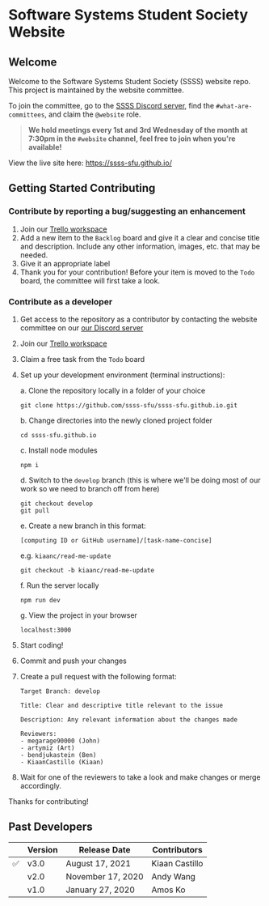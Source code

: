 # Software Systems Student Society Website
## Welcome
Welcome to the Software Systems Student Society (SSSS) website repo. This project is maintained by the website committee.

To join the committee, go to the [SSSS Discord server](https://discord.gg/XZUd7amxPq), find the `#what-are-committees`, and claim the `@website` role.

> **We hold meetings every 1st and 3rd Wednesday of the month at 7:30pm in the `#website` channel, feel free to join when you're available!**

View the live site here: https://ssss-sfu.github.io/


## Getting Started Contributing
### Contribute by reporting a bug/suggesting an enhancement
1. Join our [Trello workspace](https://trello.com/invite/b/Qt4lRLAO/de5aad51b8e3ce5222c795090ab638e4/website-committee-summer-term)
2. Add a new item to the `Backlog` board and give it a clear and concise title and description. Include any other information, images, etc. that may be needed.
3. Give it an appropriate label
4. Thank you for your contribution! Before your item is moved to the `Todo` board, the committee will first take a look.
### Contribute as a developer
1. Get access to the repository as a contributor by contacting the website committee on our [our Discord server](https://discord.gg/XZUd7amxPq)
2. Join our [Trello workspace](https://trello.com/invite/b/Qt4lRLAO/de5aad51b8e3ce5222c795090ab638e4/website-committee-summer-term)
3. Claim a free task from the `Todo` board
4. Set up your development environment (terminal instructions):

    a. Clone the repository locally in a folder of your choice
    ```
    git clone https://github.com/ssss-sfu/ssss-sfu.github.io.git
    ```
    b. Change directories into the newly cloned project folder
    ```
    cd ssss-sfu.github.io
    ```
    c. Install node modules
    ```
    npm i
    ```
    d. Switch to the `develop` branch (this is where we'll be doing most of our work so we need to branch off from here)
    ```
    git checkout develop
    git pull
    ```
    e. Create a new branch in this format:
    ```
    [computing ID or GitHub username]/[task-name-concise]
    ```

    e.g. `kiaanc/read-me-update`
    ```
    git checkout -b kiaanc/read-me-update
    ```
    f. Run the server locally
    ```
    npm run dev
    ```
    g. View the project in your browser
    ```
    localhost:3000
    ```
    
5. Start coding!
6. Commit and push your changes
7. Create a pull request with the following format:
    ```
    Target Branch: develop 

    Title: Clear and descriptive title relevant to the issue

    Description: Any relevant information about the changes made

    Reviewers:
    - megarage90000 (John)
    - artymiz (Art)
    - bendjukastein (Ben)
    - KiaanCastillo (Kiaan)
    ```
8. Wait for one of the reviewers to take a look and make changes or merge accordingly.

Thanks for contributing!

## Past Developers
|     | Version | Release Date      | Contributors |
| --- | ------- | ----------------- | -------------- |
| ✅  | v3.0    | August 17, 2021   | Kiaan Castillo |
|     | v2.0    | November 17, 2020 | Andy Wang      |
|     | v1.0    | January 27, 2020  | Amos Ko        |



